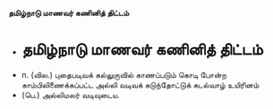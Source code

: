 **தமிழ்நாடு மாணவர் கணினித் திட்டம்**
- # தமிழ்நாடு மாணவர் கணினித் திட்டம்
- n. (வில.) புதைபடிவக் கல்லுருவில் காணப்படும் கொடி போன்ற காம்பிலிணைக்கப்பட்ட அல்லி வடிவக் கடுந்தோட்டுக் கடல்வாழ் உயிரினம்
- (பெ.) அல்லிமலர் வடிவுடைய.

